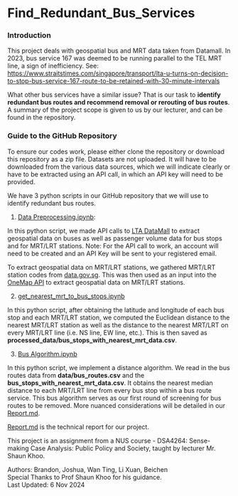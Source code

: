 # Find_Redundant_Bus_Services

### Introduction
This project deals with geospatial bus and MRT data taken from Datamall. In 2023, bus service 167 was deemed to be running parallel to the TEL MRT line, a sign of inefficiency. See:
https://www.straitstimes.com/singapore/transport/lta-u-turns-on-decision-to-stop-bus-service-167-route-to-be-retained-with-30-minute-intervals

What other bus services have a similar issue? That is our task to **identify redundant bus routes and recommend removal or rerouting of bus routes**. A summary of the project scope is given to us by our lecturer, and can be found in the repository.

### Guide to the GitHub Repository
To ensure our codes work, please either clone the repository or download this repository as a zip file. Datasets are not uploaded. It will have to be downloaded from the various data sources, which we will indicate clearly or have to be extracted using an API call, in which an API key will need to be provided.

We have 3 python scripts in our GitHub repository that we will use to identify redundant bus routes.

1) [Data Preprocessing.ipynb](https://github.com/brandono7/DSA4264_Geospatial/blob/main/Data%20Prepocessing.ipynb): 

In this python script, we made API calls to [LTA DataMall](https://datamall.lta.gov.sg/content/datamall/en/dynamic-data.html) to extract geospatial data on buses as well as passenger volume data for bus stops and for MRT/LRT stations. Note: For the API call to work, an account will need to be created and an API Key will be sent to your registered email.

To extract geospatial data on MRT/LRT stations, we gathered MRT/LRT station codes from [data.gov.sg](https://data.gov.sg/datasets/d_d312a5b127e1ae74299b8ae664cedd4e/view). This was then used as an input into the [OneMap API](https://www.onemap.gov.sg/apidocs/) to extract geospatial data on MRT/LRT stations.

2) [get_nearest_mrt_to_bus_stops.ipynb](https://github.com/brandono7/DSA4264_Geospatial/blob/main/get_nearest_mrt_to_bus_stops.ipynb)

In this python script, after obtaining the latitude and longitude of each bus stop and each MRT/LRT station, we computed the Euclidean distance to the nearest MRT/LRT station as well as the distance to the nearest MRT/LRT on every MRT/LRT line (i.e. NS line, EW line, etc.). This is then saved as **processed_data/bus_stops_with_nearest_mrt_data.csv**.

3) [Bus Algorithm.ipynb](https://github.com/brandono7/DSA4264_Geospatial/blob/main/Bus%20Algorithm.ipynb) 

In this python script, we implement a distance algorithm. We read in the bus routes data from **data/bus_routes.csv** and the **bus_stops_with_nearest_mrt_data.csv**. It obtains the nearest median distance to each MRT/LRT line from every bus stop within a bus route service. This bus algorithm serves as our first round of screening for bus routes to be removed. More nuanced considerations will be detailed in our [Report.md](https://github.com/brandono7/DSA4264_Geospatial/blob/main/Report.md).

[Report.md](https://github.com/brandono7/DSA4264_Geospatial/blob/main/Report.md) is the technical report for our project.

This project is an assignment from a NUS course - DSA4264: Sense-making Case Analysis: Public Policy and Society, taught by lecturer Mr. Shaun Khoo.

Authors: Brandon, Joshua, Wan Ting, Li Xuan, Beichen <br>
Special Thanks to Prof Shaun Khoo for his guidance. <br>
Last Updated: 6 Nov 2024